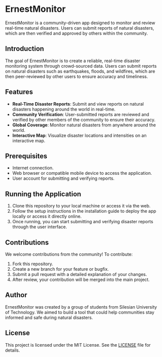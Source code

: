 # ErnestMonitor

ErnestMonitor is a community-driven app designed to monitor and review real-time natural disasters. Users can submit reports of natural disasters, which are then verified and approved by others within the community.

## Introduction

The goal of ErnestMonitor is to create a reliable, real-time disaster monitoring system through crowd-sourced data. Users can submit reports on natural disasters such as earthquakes, floods, and wildfires, which are then peer-reviewed by other users to ensure accuracy and timeliness.

## Features

- **Real-Time Disaster Reports**: Submit and view reports on natural disasters happening around the world in real-time.
- **Community Verification**: User-submitted reports are reviewed and verified by other members of the community to ensure their accuracy.
- **Global Coverage**: Monitor natural disasters from anywhere around the world.
- **Interactive Map**: Visualize disaster locations and intensities on an interactive map.

## Prerequisites

- Internet connection.
- Web browser or compatible mobile device to access the application.
- User account for submitting and verifying reports.

## Running the Application

1. Clone this repository to your local machine or access it via the web.
2. Follow the setup instructions in the installation guide to deploy the app locally or access it directly online.
3. Once running, you can start submitting and verifying disaster reports through the user interface.

## Contributions

We welcome contributions from the community! To contribute:
1. Fork this repository.
2. Create a new branch for your feature or bugfix.
3. Submit a pull request with a detailed explanation of your changes.
4. After review, your contribution will be merged into the main project.

## Author

ErnestMonitor was created by a group of students from Silesian University of Technology. We aimed to build a tool that could help communities stay informed and safe during natural disasters.

## License

This project is licensed under the MIT License. See the [LICENSE](LICENSE) file for details.
